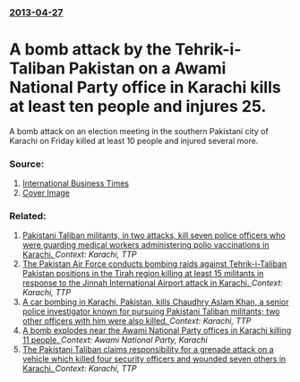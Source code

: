 ### [2013-04-27](/news/2013/04/27/index.md)

# A bomb attack by the Tehrik-i-Taliban Pakistan on a Awami National Party office in Karachi kills at least ten people and injures 25. 

A bomb attack on an election meeting in the southern Pakistani city of Karachi on Friday killed at least 10 people and injured several more.


### Source:

1. [International Business Times](http://www.ibtimes.com/bomb-attack-karachi-election-meeting-kills-10-injures-25-ahead-elections-scheduled-may-11-1221329)
1. [Cover Image](http://s1.ibtimes.com/sites/www.ibtimes.com/files/2013/04/27/karachi-blast.jpg)

### Related:

1. [Pakistani Taliban militants, in two attacks, kill seven police officers who were guarding medical workers administering polio vaccinations in Karachi. ](/news/2016/04/20/pakistani-taliban-militants-in-two-attacks-kill-seven-police-officers-who-were-guarding-medical-workers-administering-polio-vaccinations-i.md) _Context: Karachi, TTP_
2. [The Pakistan Air Force conducts bombing raids against Tehrik-i-Taliban Pakistan positions in the Tirah region killing at least 15 militants in response to the Jinnah International Airport attack in Karachi. ](/news/2014/06/10/the-pakistan-air-force-conducts-bombing-raids-against-tehrik-i-taliban-pakistan-positions-in-the-tirah-region-killing-at-least-15-militants.md) _Context: Karachi, TTP_
3. [A car bombing in Karachi, Pakistan, kills Chaudhry Aslam Khan, a senior police investigator known for pursuing Pakistani Taliban militants; two other officers with him were also killed. ](/news/2014/01/10/a-car-bombing-in-karachi-pakistan-kills-chaudhry-aslam-khan-a-senior-police-investigator-known-for-pursuing-pakistani-taliban-militants.md) _Context: Karachi, TTP_
4. [A bomb explodes near the Awami National Party offices in Karachi killing 11 people. ](/news/2013/05/11/a-bomb-explodes-near-the-awami-national-party-offices-in-karachi-killing-11-people.md) _Context: Awami National Party, Karachi_
5. [The Pakistani Taliban claims responsibility for a grenade attack on a vehicle which killed four security officers and wounded seven others in Karachi. ](/news/2013/04/4/the-pakistani-taliban-claims-responsibility-for-a-grenade-attack-on-a-vehicle-which-killed-four-security-officers-and-wounded-seven-others-i.md) _Context: Karachi, TTP_
